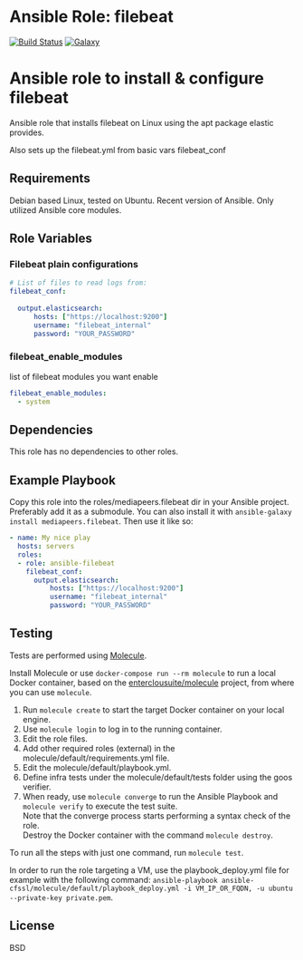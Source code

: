Ansible Role: filebeat 
======================================

[![Build Status](https://travis-ci.org/entercloudsuite/ansible-filebeat.svg?branch=master)](https://travis-ci.org/entercloudsuite/ansible-filebeat)
[![Galaxy](https://img.shields.io/badge/galaxy-entercloudsuite.filebeat-blue.svg?style=flat-square)](https://galaxy.ansible.com/entercloudsuite/filebeat)

# Ansible role to install & configure filebeat
Ansible role that installs filebeat on Linux using the apt package elastic provides.

Also sets up the filebeat.yml from basic vars filebeat_conf

## Requirements
Debian based Linux, tested on Ubuntu. Recent version of Ansible. Only utilized Ansible core modules.

## Role Variables

### Filebeat plain configurations
```yaml
# List of files to read logs from:
filebeat_conf:
  
  output.elasticsearch:
      hosts: ["https://localhost:9200"]
      username: "filebeat_internal"
      password: "YOUR_PASSWORD"
```

### filebeat_enable_modules
list of filebeat modules you want enable
```yaml
filebeat_enable_modules:
  - system
```

## Dependencies
This role has no dependencies to other roles.

## Example Playbook
Copy this role into the roles/mediapeers.filebeat dir in your Ansible project. Preferably add it as a submodule.
You can also install it with `ansible-galaxy install mediapeers.filebeat`.
Then use it like so:

```yaml
- name: My nice play
  hosts: servers
  roles:
  - role: ansible-filebeat
    filebeat_conf:
      output.elasticsearch:
          hosts: ["https://localhost:9200"]
          username: "filebeat_internal"
          password: "YOUR_PASSWORD"

```


## Testing

Tests are performed using [Molecule](http://molecule.readthedocs.org/en/latest/).

Install Molecule or use `docker-compose run --rm molecule` to run a local Docker container, based on the [enterclousuite/molecule](https://hub.docker.com/r/fminzoni/molecule/) project, from where you can use `molecule`.

1. Run `molecule create` to start the target Docker container on your local engine.  
2. Use `molecule login` to log in to the running container.  
3. Edit the role files.  
4. Add other required roles (external) in the molecule/default/requirements.yml file.  
5. Edit the molecule/default/playbook.yml.  
6. Define infra tests under the molecule/default/tests folder using the goos verifier.  
7. When ready, use `molecule converge` to run the Ansible Playbook and `molecule verify` to execute the test suite.  
Note that the converge process starts performing a syntax check of the role.  
Destroy the Docker container with the command `molecule destroy`.   

To run all the steps with just one command, run `molecule test`. 

In order to run the role targeting a VM, use the playbook_deploy.yml file for example with the following command: `ansible-playbook ansible-cfssl/molecule/default/playbook_deploy.yml -i VM_IP_OR_FQDN, -u ubuntu --private-key private.pem`.  

## License
BSD


